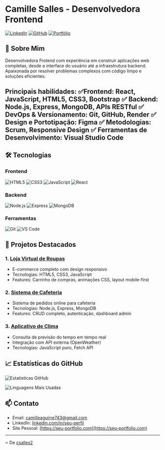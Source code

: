 # Camille Salles - Desenvolvedora Frontend

[![LinkedIn](https://img.shields.io/badge/LinkedIn-0077B5?style=for-the-badge&logo=linkedin&logoColor=white)](https://www.linkedin.com/in/camille-salles-4585b4234/)
[![GitHub](https://img.shields.io/badge/GitHub-100000?style=for-the-badge&logo=github&logoColor=white)](https://github.com/csalles2)
[![Portfólio](https://img.shields.io/badge/Portfolio-%23000000.svg?style=for-the-badge&logo=firefox&logoColor=white)](https://seu-portfolio.com)

## 👋 Sobre Mim

Desenvolvedora Frotend com experiência em construir aplicações web completas, desde a interface do usuário até a infraestrutura backend. Apaixonada por resolver problemas complexos com código limpo e soluções eficientes.

**Principais habilidades:**
✅Frontend: React, JavaScript, HTML5, CSS3, Bootstrap
✅ Backend: Node.js, Express, MongoDB, APIs RESTful
✅ DevOps & Versionamento: Git, GitHub, Render
✅ Design e Portotipação: Figma
✅ Metodologias: Scrum, Responsive Design
✅ Ferramentas de Desenvolvimento: Visual Studio Code
- 

## 🛠 Tecnologias

### Frontend
![HTML5](https://img.shields.io/badge/HTML5-E34F26?style=for-the-badge&logo=html5&logoColor=white)
![CSS3](https://img.shields.io/badge/CSS3-1572B6?style=for-the-badge&logo=css3&logoColor=white)
![JavaScript](https://img.shields.io/badge/JavaScript-F7DF1E?style=for-the-badge&logo=javascript&logoColor=black)
![React](https://img.shields.io/badge/React-20232A?style=for-the-badge&logo=react&logoColor=61DAFB)

### Backend
![Node.js](https://img.shields.io/badge/Node.js-43853D?style=for-the-badge&logo=node.js&logoColor=white)
![Express](https://img.shields.io/badge/Express.js-404D59?style=for-the-badge)
![MongoDB](https://img.shields.io/badge/MongoDB-4EA94B?style=for-the-badge&logo=mongodb&logoColor=white)

### Ferramentas
![Git](https://img.shields.io/badge/Git-F05032?style=for-the-badge&logo=git&logoColor=white)
![VS Code](https://img.shields.io/badge/VS_Code-0078D4?style=for-the-badge&logo=visual%20studio%20code&logoColor=white)

## 🚀 Projetos Destacados

### 1. [Loja Virtual de Roupas](https://csalles2.github.io/Loja-Virtual/)
- E-commerce completo com design responsivo
- Tecnologias: HTML5, CSS3, JavaScript
- Features: Carrinho de compras, animações CSS, layout mobile-first

### 2. [Sistema de Cafeteria](https://cafeteria-tc1a.onrender.com)
- Sistema de pedidos online para cafeteria
- Tecnologias: Node.js, Express, MongoDB
- Features: CRUD completo, autenticação, dashboard admin

### 3. [Aplicativo de Clima](https://csalles2.github.io/Clima/)
- Consulta de previsão do tempo em tempo real
- Integração com API externa (OpenWeather)
- Tecnologias: JavaScript puro, Fetch API

## 📈 Estatísticas do GitHub

![Estatísticas GitHub](https://github-readme-stats.vercel.app/api?username=csalles2&show_icons=true&theme=dracula)

![Linguagens Mais Usadas](https://github-readme-stats.vercel.app/api/top-langs/?username=csalles2&layout=compact&theme=dracula)

## 📫 Contato

- Email: camilleaguirre743@gmail.com
- LinkedIn: [linkedin.com/in/seu-perfil](https://www.linkedin.com/in/camille-salles-4585b4234/)
- Site Pessoal: [https://seu-portfolio.com](https://seu-portfolio.com)

---

⭐️ De [csalles2](https://github.com/csalles2)
